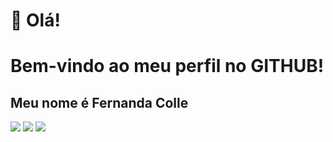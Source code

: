 # 👋 Olá! 
# Bem-vindo ao meu perfil no GITHUB!

## Meu nome é Fernanda Colle 
<img src="https://github-readme-stats.vercel.app/api?username=Fer-C98&theme=radical&show_icons=true&hide_border=false&count_private=true">
<img src="https://github-readme-streak-stats.herokuapp.com/?user=Fer-C98&theme=radical&hide_border=false">
<img src="https://github-readme-stats.vercel.app/api/top-langs/?username=Fer-C98&theme=radical&show_icons=true&hide_border=false&layout=compact">
